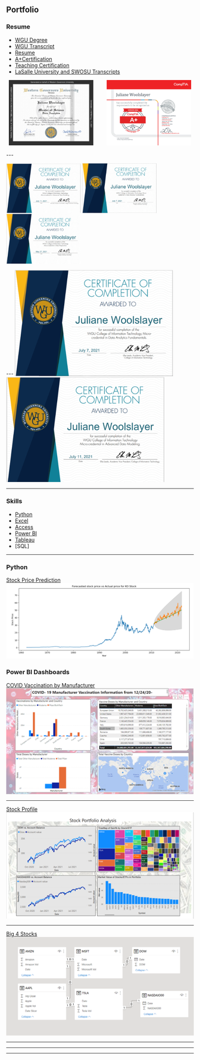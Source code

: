 ## Portfolio
### Resume
- [WGU Degree](https://github.com/juliewoolslayer/juliewoolslayer.github.io/blob/master/ediploma.pdf)
- [WGU Transcript](https://github.com/juliewoolslayer/juliewoolslayer.github.io/blob/master/TranscriptunofficialWGU.pdf)
- [Resume](https://github.com/juliewoolslayer/juliewoolslayer.github.io/blob/master/DAResumeWoolslayer.docx)
- [A+Certification](https://github.com/juliewoolslayer/juliewoolslayer.github.io/blob/master/CompTIA%20A%2B%20ce%20certificate.pdf)
- [Teaching Certification](https://github.com/juliewoolslayer/juliewoolslayer.github.io/blob/master/SBEC%20Official%20Record%20of%20Educator%20Certificate.pdf)
- [LaSalle University and SWOSU Transcripts](https://github.com/juliewoolslayer/juliewoolslayer.github.io/blob/master/transcriptsLSUandSWOSU.pdf)

<p align="center">
  <img alt="WGU Degree" src="https://github.com/juliewoolslayer/juliewoolslayer.github.io/blob/master/ediploma.pdf" width="45%">
&nbsp; &nbsp; &nbsp; &nbsp;
  <img alt="A+ Certificate" src="https://github.com/juliewoolslayer/juliewoolslayer.github.io/blob/master/CompTIA%20A%2B%20ce%20certificate.pdf" width="45%">
</p>
---
<p float="left">
  <img src="https://github.com/juliewoolslayer/juliewoolslayer.github.io/blob/master/images/advdatamodeling.PNG" width="200"/>
  <img src="https://github.com/juliewoolslayer/juliewoolslayer.github.io/blob/master/images/dataanal.PNG" width="200" />
  <img src="https://github.com/juliewoolslayer/juliewoolslayer.github.io/blob/master/images/DataPrep.PNG" width="200" />
</p>
--- 
<img src="https://github.com/juliewoolslayer/juliewoolslayer.github.io/blob/master/images/dataanal.PNG" width="425"/> <img src="https://github.com/juliewoolslayer/juliewoolslayer.github.io/blob/master/images/advdatamodeling.PNG" width="425"/> 

---
### Skills

- [Python](https://github.com/juliewoolslayer/juliewoolslayer.github.io/blob/master/stockpredictionregressionARIMAfinal.ipynb)
- [Excel](https://github.com/juliewoolslayer/juliewoolslayer.github.io/blob/master/PowerQueryExcel.xlsx)
- [Access](https://github.com/juliewoolslayer/juliewoolslayer.github.io/blob/master/Access.accdb )
- [Power BI](https://app.powerbi.com/links/y-mh4FVzcm?ctid=cfa792cf-7768-4341-8857-81754c2afa1f&pbi_source=linkShare)
- [Tableau](https://github.com/juliewoolslayer/juliewoolslayer.github.io/blob/master/TableauChurn.twb)
- [SQL]

---
### Python 

[Stock Price Prediction](https://github.com/juliewoolslayer/juliewoolslayer.github.io/blob/master/stockpredictionregressionARIMAfinal.ipynb)
<img src="images/ko.PNG?raw=true"/>
 
### Power BI Dashboards

[COVID Vaccination by Manufacturer](https://app.powerbi.com/links/y-mh4FVzcm?ctid=cfa792cf-7768-4341-8857-81754c2afa1f&pbi_source=linkShare)
<img src="images/vaccinationbymanufacturer.PNG?raw=true"/>
 
---
[Stock Profile](https://github.com/juliewoolslayer/juliewoolslayer.github.io/blob/master/powerbistocksTD.pbix)
<img src="images/Stockprofile.PNG?raw=true"/>

---
[Big 4 Stocks](https://github.com/juliewoolslayer/juliewoolslayer.github.io/blob/master/PowerBIstocksbig4.pbix)
<img src="images/TableJoins.PNG?raw=true"/>

 

 

---

 



---




--- 
